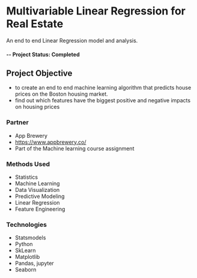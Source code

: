 # Multivariable Linear Regression for Real Estate
An end to end Linear Regression model and analysis. 

#### -- Project Status: Completed

## Project Objective
- to create an end to end machine learning algorithm that predicts house prices on the Boston housing market.
- find out which features have the biggest positive and negative impacts on housing prices

### Partner
* App Brewery
* https://www.appbrewery.co/
* Part of the Machine learning course assignment

### Methods Used
* Statistics
* Machine Learning
* Data Visualization
* Predictive Modeling
* Linear Regression
* Feature Engineering

### Technologies
* Statsmodels
* Python
* SkLearn
* Matplotlib
* Pandas, jupyter
* Seaborn
